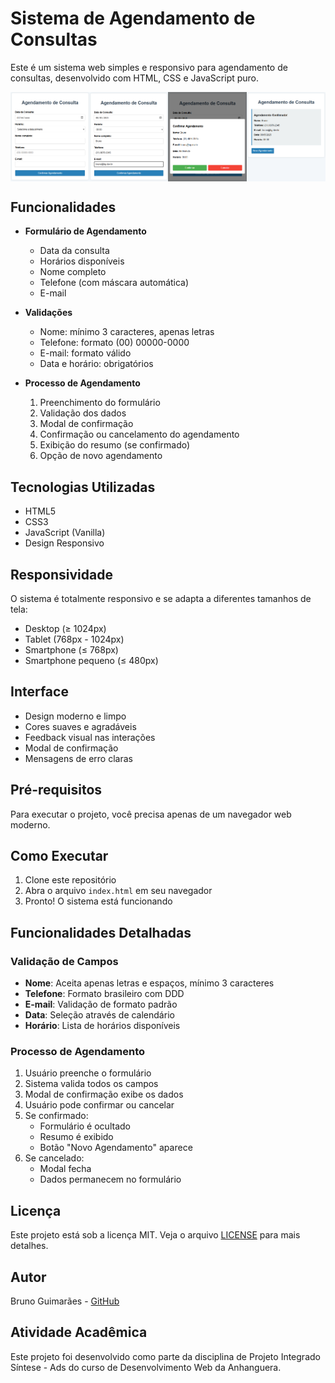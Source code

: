 # Sistema de Agendamento de Consultas

Este é um sistema web simples e responsivo para agendamento de consultas, desenvolvido com HTML, CSS e JavaScript puro.

<div style="display: flex; justify-content: space-between; flex-wrap: wrap;">
  <img src="./img/screenshot1.png" alt="Preview do Sistema" width="25%">
  <img src="./img/screenshot2.png" alt="Preview do Sistema" width="25%">
  <img src="./img/screenshot3.png" alt="Preview do Sistema" width="25%">
  <img src="./img/screenshot4.png" alt="Preview do Sistema" width="25%">
</div>

## Funcionalidades

- **Formulário de Agendamento**
  - Data da consulta
  - Horários disponíveis
  - Nome completo
  - Telefone (com máscara automática)
  - E-mail

- **Validações**
  - Nome: mínimo 3 caracteres, apenas letras
  - Telefone: formato (00) 00000-0000
  - E-mail: formato válido
  - Data e horário: obrigatórios

- **Processo de Agendamento**
  1. Preenchimento do formulário
  2. Validação dos dados
  3. Modal de confirmação
  4. Confirmação ou cancelamento do agendamento
  5. Exibição do resumo (se confirmado)
  6. Opção de novo agendamento

## Tecnologias Utilizadas

- HTML5
- CSS3
- JavaScript (Vanilla)
- Design Responsivo

## Responsividade

O sistema é totalmente responsivo e se adapta a diferentes tamanhos de tela:
- Desktop (≥ 1024px)
- Tablet (768px - 1024px)
- Smartphone (≤ 768px)
- Smartphone pequeno (≤ 480px)

## Interface

- Design moderno e limpo
- Cores suaves e agradáveis
- Feedback visual nas interações
- Modal de confirmação
- Mensagens de erro claras

## Pré-requisitos

Para executar o projeto, você precisa apenas de um navegador web moderno.

## Como Executar

1. Clone este repositório
2. Abra o arquivo `index.html` em seu navegador
3. Pronto! O sistema está funcionando


## Funcionalidades Detalhadas

### Validação de Campos
- **Nome**: Aceita apenas letras e espaços, mínimo 3 caracteres
- **Telefone**: Formato brasileiro com DDD
- **E-mail**: Validação de formato padrão
- **Data**: Seleção através de calendário
- **Horário**: Lista de horários disponíveis

### Processo de Agendamento
1. Usuário preenche o formulário
2. Sistema valida todos os campos
3. Modal de confirmação exibe os dados
4. Usuário pode confirmar ou cancelar
5. Se confirmado:
   - Formulário é ocultado
   - Resumo é exibido
   - Botão "Novo Agendamento" aparece
6. Se cancelado:
   - Modal fecha
   - Dados permanecem no formulário


## Licença

Este projeto está sob a licença MIT. Veja o arquivo [LICENSE](LICENSE) para mais detalhes.

## Autor
Bruno Guimarães - [GitHub](https://github.com/bruno-bg)


## Atividade Acadêmica

Este projeto foi desenvolvido como parte da disciplina de Projeto Integrado Síntese - Ads do curso de Desenvolvimento Web da Anhanguera.
